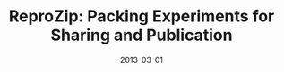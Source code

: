 ---
title: "ReproZip: Packing Experiments for Sharing and Publication"
collection: talks
type: ""
permalink: /talks/2013-reprozip-bpdf
venue: "Beyond the PDF 2 Conference - Visions for the Future Session"
date: 2013-03-01
location: "Amsterdam, Netherlands"
presentation: '../files/presentations/BTPDF2-2013.pdf'
---